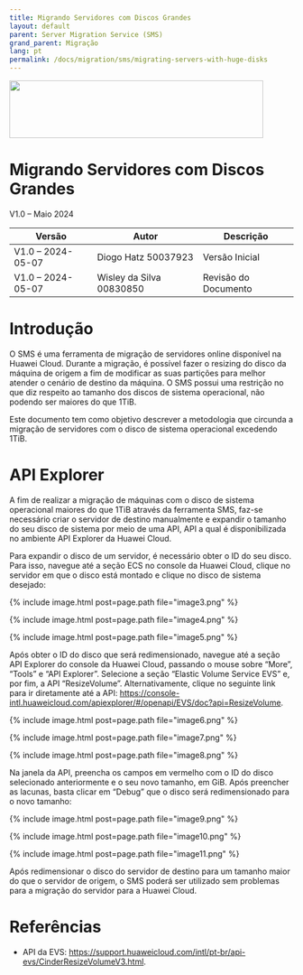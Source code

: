 ```yaml
---
title: Migrando Servidores com Discos Grandes
layout: default
parent: Server Migration Service (SMS)
grand_parent: Migração
lang: pt
permalink: /docs/migration/sms/migrating-servers-with-huge-disks
---
```

<img width="450px" height="102px" src="https://console-static.huaweicloud.com/static/authui/20210202115135/public/custom/images/logo-en.svg">

# Migrando Servidores com Discos Grandes

V1.0 – Maio 2024

| **Versão**        | **Autor**                | **Descrição**        |
| ----------------- | ------------------------ | -------------------- |
| V1.0 – 2024-05-07 | Diogo Hatz 50037923      | Versão Inicial       |
| V1.0 – 2024-05-07 | Wisley da Silva 00830850 | Revisão do Documento |

# Introdução

O SMS é uma ferramenta de migração de servidores online disponível na
Huawei Cloud. Durante a migração, é possível fazer o resizing do disco
da máquina de origem a fim de modificar as suas partições para melhor
atender o cenário de destino da máquina. O SMS possui uma restrição no
que diz respeito ao tamanho dos discos de sistema operacional, não
podendo ser maiores do que 1TiB.

Este documento tem como objetivo descrever a metodologia que circunda a
migração de servidores com o disco de sistema operacional excedendo
1TiB.

# API Explorer

A fim de realizar a migração de máquinas com o disco de sistema
operacional maiores do que 1TiB através da ferramenta SMS, faz-se
necessário criar o servidor de destino manualmente e expandir o tamanho
do seu disco de sistema por meio de uma API, API a qual é
disponibilizada no ambiente API Explorer da Huawei Cloud.

Para expandir o disco de um servidor, é necessário obter o ID do seu
disco. Para isso, navegue até a seção ECS no console da Huawei Cloud,
clique no servidor em que o disco está montado e clique no disco de
sistema desejado:

{% include image.html post=page.path file="image3.png" %}

{% include image.html post=page.path file="image4.png" %}

{% include image.html post=page.path file="image5.png" %}

Após obter o ID do disco que será redimensionado, navegue até a seção
API Explorer do console da Huawei Cloud, passando o mouse sobre “More”,
“Tools” e “API Explorer”. Selecione a seção “Elastic Volume Service
EVS” e, por fim, a API “ResizeVolume”. Alternativamente, clique no
seguinte link para ir diretamente até a API:
<https://console-intl.huaweicloud.com/apiexplorer/#/openapi/EVS/doc?api=ResizeVolume>.

{% include image.html post=page.path file="image6.png" %}

{% include image.html post=page.path file="image7.png" %}

{% include image.html post=page.path file="image8.png" %}

Na janela da API, preencha os campos em vermelho com o ID do disco
selecionado anteriormente e o seu novo tamanho, em GiB. Após preencher
as lacunas, basta clicar em “Debug” que o disco será redimensionado para
o novo tamanho:

{% include image.html post=page.path file="image9.png" %}

{% include image.html post=page.path file="image10.png" %}

{% include image.html post=page.path file="image11.png" %}

Após redimensionar o disco do servidor de destino para um tamanho maior
do que o servidor de origem, o SMS poderá ser utilizado sem problemas
para a migração do servidor para a Huawei Cloud.

# Referências

  - API da EVS:
    <https://support.huaweicloud.com/intl/pt-br/api-evs/CinderResizeVolumeV3.html>.
